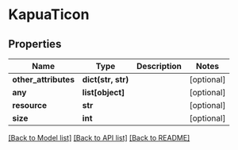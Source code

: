 # KapuaTicon

## Properties
Name | Type | Description | Notes
------------ | ------------- | ------------- | -------------
**other_attributes** | **dict(str, str)** |  | [optional] 
**any** | **list[object]** |  | [optional] 
**resource** | **str** |  | [optional] 
**size** | **int** |  | [optional] 

[[Back to Model list]](../README.md#documentation-for-models) [[Back to API list]](../README.md#documentation-for-api-endpoints) [[Back to README]](../README.md)


